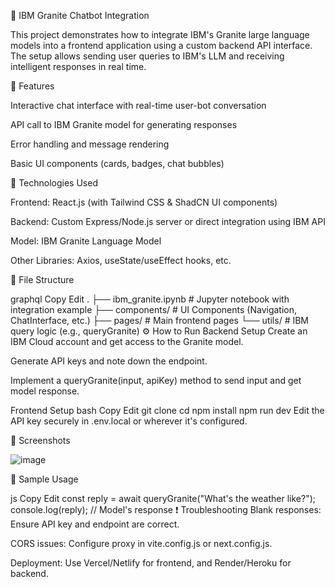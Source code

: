 📘 IBM Granite Chatbot Integration

This project demonstrates how to integrate IBM's Granite large language models into a frontend application using a custom backend API interface. The setup allows sending user queries to IBM's LLM and receiving intelligent responses in real time.

🚀 Features

Interactive chat interface with real-time user-bot conversation

API call to IBM Granite model for generating responses

Error handling and message rendering

Basic UI components (cards, badges, chat bubbles)

🧠 Technologies Used

Frontend: React.js (with Tailwind CSS & ShadCN UI components)

Backend: Custom Express/Node.js server or direct integration using IBM API

Model: IBM Granite Language Model

Other Libraries: Axios, useState/useEffect hooks, etc.

📂 File Structure

graphql
Copy
Edit
.
├── ibm_granite.ipynb        # Jupyter notebook with integration example
├── components/              # UI Components (Navigation, ChatInterface, etc.)
├── pages/                   # Main frontend pages
└── utils/                   # IBM query logic (e.g., queryGranite)
⚙️ How to Run
Backend Setup
Create an IBM Cloud account and get access to the Granite model.

Generate API keys and note down the endpoint.

Implement a queryGranite(input, apiKey) method to send input and get model response.

Frontend Setup
bash
Copy
Edit
git clone <this-repo>
cd <repo-folder>
npm install
npm run dev
Edit the API key securely in .env.local or wherever it's configured.

📸 Screenshots

![image](https://github.com/user-attachments/assets/eaa7ae19-9053-4822-9266-6d06062f6bf7)

📝 Sample Usage

js
Copy
Edit
const reply = await queryGranite("What's the weather like?");
console.log(reply); // Model's response
❗ Troubleshooting
Blank responses: Ensure API key and endpoint are correct.

CORS issues: Configure proxy in vite.config.js or next.config.js.

Deployment: 
Use Vercel/Netlify for frontend, and Render/Heroku for backend.
